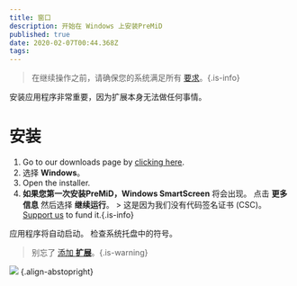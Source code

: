 ```yaml
---
title: 窗口
description: 开始在 Windows 上安装PreMiD
published: true
date: 2020-02-07T00:44.368Z
tags:
---
```


> 在继续操作之前，请确保您的系统满足所有 [要求](/install/requirements)。{.is-info}

安装应用程序非常重要，因为扩展本身无法做任何事情。

# 安装
1. Go to our downloads page by [clicking here](https://premid.app/downloads).
2. 选择 **Windows**。
3. Open the installer.
4. **如果您第一次安装PreMiD，Windows SmartScreen** 将会出现。 点击 **更多信息** 然后选择 **继续运行**。 > 这是因为我们没有代码签名证书 (CSC)。 [Support us](https://www.patreon.com/Timeraa) to fund it.{.is-info}

应用程序将自动启动。 检查系统托盘中的符号。

> 别忘了 [添加 **扩展**](/install)。{.is-warning}

![](https://a.icons8.com/djxbtnYm/GBjHDS/svg.svg) {.align-abstopright}
